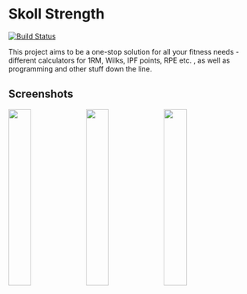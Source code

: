 # Skoll Strength

[![Build Status](https://travis-ci.com/xDecus/skoll-tracker.svg?branch=master)](https://travis-ci.com/xDecus/skoll-tracker)

This project aims to be a one-stop solution for all your fitness needs - different calculators for 1RM, Wilks, IPF points, RPE etc. , as well as programming and other stuff down the line.

## Screenshots

<img src="https://i.imgur.com/wAKAUds.png" width="30%" height="30%"> <img src="https://i.imgur.com/idPRFsK.png" width="30%" height="30%"> <img src="https://i.imgur.com/ABL0wsn.png" width="30%" height="30%">
